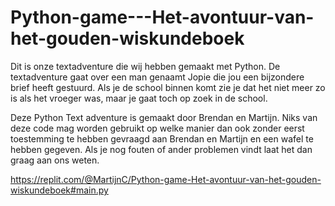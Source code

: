 # Python-game---Het-avontuur-van-het-gouden-wiskundeboek

Dit is onze textadventure die wij hebben gemaakt met Python. 
De textadventure gaat over een man genaamt Jopie die jou een bijzondere brief heeft gestuurd. 
Als je de school binnen komt zie je dat het niet meer zo is als het vroeger was, maar je gaat toch op zoek in de school. 

Deze Python Text adventure is gemaakt door Brendan en Martijn. 
Niks van deze code mag worden gebruikt op welke manier dan ook zonder eerst toestemming te hebben gevraagd aan Brendan en Martijn en een wafel te hebben gegeven. Als je nog fouten of ander problemen vindt laat het dan graag aan ons weten. 

https://replit.com/@MartijnC/Python-game-Het-avontuur-van-het-gouden-wiskundeboek#main.py
